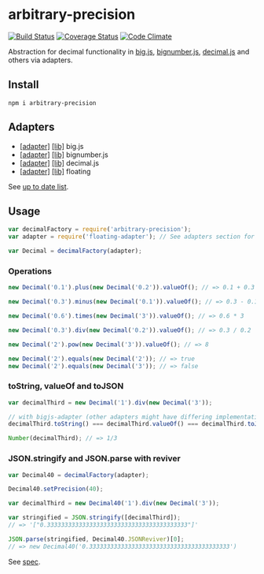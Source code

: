 # arbitrary-precision

[![Build Status](https://travis-ci.org/javiercejudo/arbitrary-precision.svg)](https://travis-ci.org/javiercejudo/arbitrary-precision)
[![Coverage Status](https://coveralls.io/repos/javiercejudo/arbitrary-precision/badge.svg?branch=master)](https://coveralls.io/r/javiercejudo/arbitrary-precision?branch=master)
[![Code Climate](https://codeclimate.com/github/javiercejudo/arbitrary-precision/badges/gpa.svg)](https://codeclimate.com/github/javiercejudo/arbitrary-precision)

Abstraction for decimal functionality in
[big.js](https://github.com/MikeMcl/big.js),
[bignumber.js](https://github.com/MikeMcl/bignumber.js),
[decimal.js](https://github.com/MikeMcl/decimal.js)
and others via adapters.

## Install

    npm i arbitrary-precision

## Adapters

- [[adapter]](https://github.com/javiercejudo/bigjs-adapter) [[lib]](https://github.com/MikeMcl/big.js) big.js
- [[adapter]](https://github.com/javiercejudo/bignumberjs-adapter) [[lib]](https://github.com/MikeMcl/bignumber.js) bignumber.js
- [[adapter]](https://github.com/javiercejudo/decimaljs-adapter) [[lib]](https://github.com/MikeMcl/decimal.js) decimal.js
- [[adapter]](https://github.com/javiercejudo/floating-adapter) [[lib]](https://github.com/javiercejudo/floating) floating

See [up to date list](https://www.npmjs.com/browse/keyword/arbitrary-precision-adapter).

## Usage

```js
var decimalFactory = require('arbitrary-precision');
var adapter = require('floating-adapter'); // See adapters section for full list

var Decimal = decimalFactory(adapter);
```

### Operations

```js
new Decimal('0.1').plus(new Decimal('0.2')).valueOf(); // => 0.1 + 0.3

new Decimal('0.3').minus(new Decimal('0.1')).valueOf(); // => 0.3 - 0.1

new Decimal('0.6').times(new Decimal('3')).valueOf(); // => 0.6 * 3

new Decimal('0.3').div(new Decimal('0.2')).valueOf(); // => 0.3 / 0.2

new Decimal('2').pow(new Decimal('3')).valueOf(); // => 8

new Decimal('2').equals(new Decimal('2')); // => true
new Decimal('2').equals(new Decimal('3')); // => false
```

### toString, valueOf and toJSON

```js
var decimalThird = new Decimal('1').div(new Decimal('3'));

// with bigjs-adapter (other adapters might have differing implementations)
decimalThird.toString() === decimalThird.valueOf() === decimalThird.toJSON(); // => true

Number(decimalThird); // => 1/3
```

### JSON.stringify and JSON.parse with reviver

```js
var Decimal40 = decimalFactory(adapter);

Decimal40.setPrecision(40);

var decimalThird = new Decimal40('1').div(new Decimal('3'));

var stringified = JSON.stringify([decimalThird]);
// => '["0.3333333333333333333333333333333333333333"]'

JSON.parse(stringified, Decimal40.JSONReviver)[0];
// => new Decimal40('0.3333333333333333333333333333333333333333')
```

See [spec](test/spec.js).
